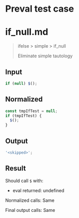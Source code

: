 # Preval test case

# if_null.md

> ifelse > simple > if_null
>
> Eliminate simple tautology

## Input

`````js filename=intro
if (null) $();
`````

## Normalized

`````js filename=intro
const tmpIfTest = null;
if (tmpIfTest) {
  $();
}
`````

## Output

`````js filename=intro
'<skipped>';
`````

## Result

Should call `$` with:
 - eval returned: undefined

Normalized calls: Same

Final output calls: Same
